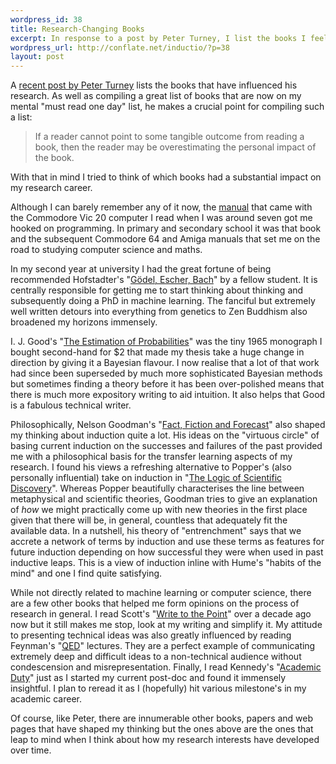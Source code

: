 ```yaml
--- 
wordpress_id: 38
title: Research-Changing Books
excerpt: In response to a post by Peter Turney, I list the books I feel shaped my research career.
wordpress_url: http://conflate.net/inductio/?p=38
layout: post
---
```

A [recent post by Peter Turney][turney] lists the books that have influenced his research. As well as compiling a great list of books that are now on my mental "must read one day" list, he makes a crucial point for compiling such a list:
> If a reader cannot point to some tangible outcome from reading a book, 
> then the reader may be overestimating the personal impact of the book. 

[turney]: http://apperceptual.wordpress.com/2008/05/25/the-book-that-changed-my-life/

With that in mind I tried to think of which books had a substantial impact on my research career.

Although I can barely remember any of it now, the [manual][vic20] that came with the Commodore Vic 20 computer I read when I was around seven got me hooked on programming. In primary and secondary school it was that book and the subsequent Commodore 64 and Amiga manuals that set me on the road to studying computer science and maths.

[vic20]: http://www.geocities.com/rmelick/prg.txt

In my second year at university I had the great fortune of being recommended Hofstadter's "[Gödel, Escher, Bach][geb]" by a fellow student. It is centrally responsible for getting me to start thinking about thinking and subsequently doing a PhD in machine learning. The fanciful but extremely well written detours into everything from genetics to Zen Buddhism also broadened my horizons immensely.

[geb]: http://www.librarything.com/work/5619/book/12512722

I. J. Good's "[The Estimation of Probabilities][good]" was the tiny 1965 monograph I bought second-hand for $2 that made my thesis take a huge change in direction by giving it a Bayesian flavour. I now realise that a lot of that work had since been superseded by much more sophisticated Bayesian methods but sometimes finding a theory before it has been over-polished means that there is much more expository writing to aid intuition. It also helps that Good is a fabulous technical writer. 

[good]: http://www.librarything.com/work/2542774/book/12420041

Philosophically, Nelson Goodman's "[Fact, Fiction and Forecast][fff]" also shaped my thinking about induction quite a lot. His ideas on the "virtuous circle" of basing current induction on the successes and failures of the past provided me with a philosophical basis for the transfer learning aspects of my research. I found his views a refreshing alternative to Popper's (also personally influential) take on induction in "[The Logic of Scientific Discovery][losd]". Whereas Popper beautifully characterises the line between metaphysical and scientific theories, Goodman tries to give an explanation of *how* we might practically come up with new theories in the first place given that there will be, in general, countless that adequately fit the available data. In a nutshell, his theory of "entrenchment" says that we accrete a network of terms by induction and use these terms as features for future induction depending on how successful they were when used in past inductive leaps. This is a view of induction inline with Hume's "habits of the mind" and one I find quite satisfying.

[fff]: http://www.librarything.com/work/70761/book/12419989
[losd]: http://www.librarything.com/work/68144/book/31001290

While not directly related to machine learning or computer science, there are a few other books that helped me form opinions on the process of research in general. I read Scott's "[Write to the Point][wttp]" over a decade ago now but it still makes me stop, look at my writing and simplify it. My attitude to presenting technical ideas was also greatly influenced by reading Feynman's "[QED][]" lectures. They are a perfect example of communicating extremely deep and difficult ideas to a non-technical audience without condescension and misrepresentation. Finally, I read Kennedy's "[Academic Duty][ad]" just as I started my current post-doc and found it immensely insightful. I plan to reread it as I (hopefully) hit various milestone's in my academic career.

[wttp]: http://www.librarything.com/work/1093218/book/31001976
[qed]: http://www.librarything.com/work/27937/book/12512712
[ad]: http://www.librarything.com/work/252530/book/20392830 

Of course, like Peter, there are innumerable other books, papers and web pages that have shaped my thinking but the ones above are the ones that leap to mind when I think about how my research interests have developed over time.

